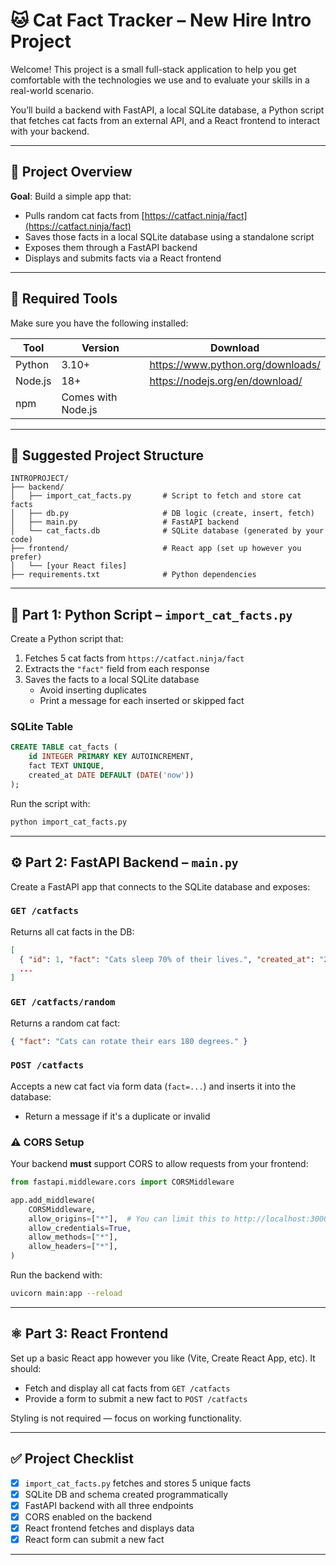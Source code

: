 # 🐱 Cat Fact Tracker – New Hire Intro Project

Welcome! This project is a small full-stack application to help you get comfortable with the technologies we use and to evaluate your skills in a real-world scenario.

You’ll build a backend with FastAPI, a local SQLite database, a Python script that fetches cat facts from an external API, and a React frontend to interact with your backend.

---

## 🎯 Project Overview

**Goal**: Build a simple app that:
- Pulls random cat facts from [https://catfact.ninja/fact](https://catfact.ninja/fact)
- Saves those facts in a local SQLite database using a standalone script
- Exposes them through a FastAPI backend
- Displays and submits facts via a React frontend

---

## 🧰 Required Tools

Make sure you have the following installed:

| Tool     | Version | Download                         |
|----------|---------|----------------------------------|
| Python   | 3.10+   | https://www.python.org/downloads/ |
| Node.js  | 18+     | https://nodejs.org/en/download/   |
| npm      | Comes with Node.js |                       |

---

## 📁 Suggested Project Structure

```
INTROPROJECT/
├── backend/
│   ├── import_cat_facts.py       # Script to fetch and store cat facts
│   ├── db.py                     # DB logic (create, insert, fetch)
│   ├── main.py                   # FastAPI backend
│   └── cat_facts.db              # SQLite database (generated by your code)
├── frontend/                     # React app (set up however you prefer)
│   └── [your React files]
├── requirements.txt              # Python dependencies
```

---

## 🐍 Part 1: Python Script – `import_cat_facts.py`

Create a Python script that:
1. Fetches 5 cat facts from `https://catfact.ninja/fact`
2. Extracts the `"fact"` field from each response
3. Saves the facts to a local SQLite database
   - Avoid inserting duplicates
   - Print a message for each inserted or skipped fact

### SQLite Table
```sql
CREATE TABLE cat_facts (
    id INTEGER PRIMARY KEY AUTOINCREMENT,
    fact TEXT UNIQUE,
    created_at DATE DEFAULT (DATE('now'))
);
```

Run the script with:
```bash
python import_cat_facts.py
```

---

## ⚙️ Part 2: FastAPI Backend – `main.py`

Create a FastAPI app that connects to the SQLite database and exposes:

### `GET /catfacts`
Returns all cat facts in the DB:
```json
[
  { "id": 1, "fact": "Cats sleep 70% of their lives.", "created_at": "2024-04-02" },
  ...
]
```

### `GET /catfacts/random`
Returns a random cat fact:
```json
{ "fact": "Cats can rotate their ears 180 degrees." }
```

### `POST /catfacts`
Accepts a new cat fact via form data (`fact=...`) and inserts it into the database:
- Return a message if it's a duplicate or invalid

### ⚠️ CORS Setup
Your backend **must** support CORS to allow requests from your frontend:
```python
from fastapi.middleware.cors import CORSMiddleware

app.add_middleware(
    CORSMiddleware,
    allow_origins=["*"],  # You can limit this to http://localhost:3000 if preferred
    allow_credentials=True,
    allow_methods=["*"],
    allow_headers=["*"],
)
```

Run the backend with:
```bash
uvicorn main:app --reload
```

---

## ⚛️ Part 3: React Frontend

Set up a basic React app however you like (Vite, Create React App, etc). It should:

- Fetch and display all cat facts from `GET /catfacts`
- Provide a form to submit a new fact to `POST /catfacts`

Styling is not required — focus on working functionality.

---

## ✅ Project Checklist

- [x] `import_cat_facts.py` fetches and stores 5 unique facts
- [x] SQLite DB and schema created programmatically
- [x] FastAPI backend with all three endpoints
- [x] CORS enabled on the backend
- [x] React frontend fetches and displays data
- [x] React form can submit a new fact

---
